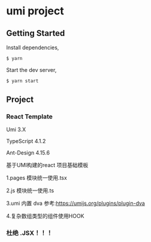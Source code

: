 # umi project

## Getting Started

Install dependencies,

```bash
$ yarn
```

Start the dev server,

```bash
$ yarn start
```
## Project

### React Template

Umi 3.X

TypeScript 4.1.2

Ant-Design 4.15.6


基于UMI构建的react 项目基础模板

1.pages 模块统一使用.tsx

2.js 模块统一使用.ts

3.umi 内置 dva 参考:https://umijs.org/plugins/plugin-dva

4.复杂数组类型的组件使用HOOK

### 杜绝 .JSX！！！


